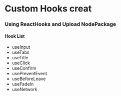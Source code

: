 # Custom Hooks creat

### Using ReactHooks and Upload NodePackage

#### Hook List

+ useInput
+  useTabs
+  useTitle
+  useClick
+  useConfirm
+  usePreventEvent
+  useBeforeLeave
+  useFadeIn
+  useNetwork

